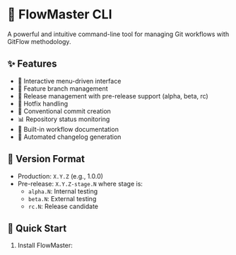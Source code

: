 # 🌊 FlowMaster CLI

A powerful and intuitive command-line tool for managing Git workflows with GitFlow methodology.

## ✨ Features

- 🎯 Interactive menu-driven interface
- 🌿 Feature branch management
- 🚀 Release management with pre-release support (alpha, beta, rc)
- 🔧 Hotfix handling
- 📝 Conventional commit creation
- 📊 Repository status monitoring
- 📘 Built-in workflow documentation
- 🔄 Automated changelog generation

## 🎯 Version Format

- Production: `X.Y.Z` (e.g., 1.0.0)
- Pre-release: `X.Y.Z-stage.N` where stage is:
  - `alpha.N`: Internal testing
  - `beta.N`: External testing
  - `rc.N`: Release candidate

## 🚀 Quick Start

1. Install FlowMaster: